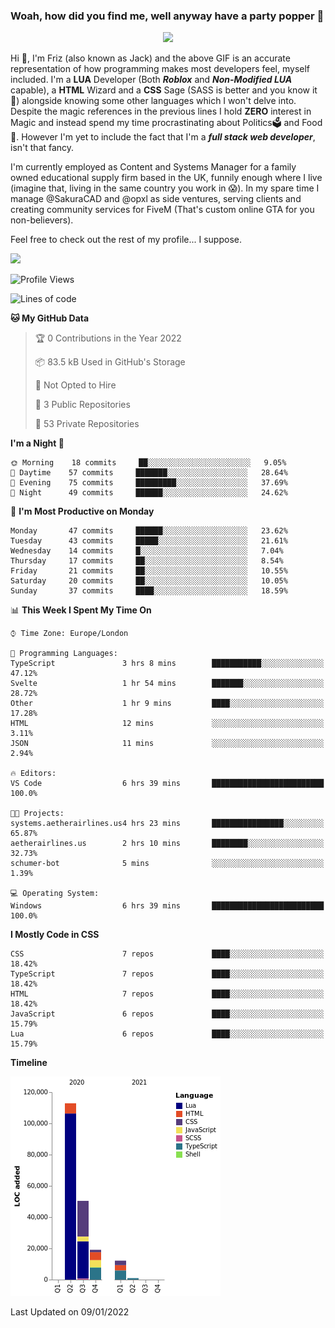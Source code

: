 ### Woah, how did you find me, well anyway have a party popper 🎉

<p align="center">
  <img  src="https://66.media.tumblr.com/d2766024a15e8c140bf20f314664eed2/d1615166bf58615c-d8/s400x600/aabc473a64edc43599d5345fd1e9e792d66ecc48.gifv">
</p>

Hi :wave:, I'm Friz (also known as Jack) and the above GIF is an accurate representation of how programming makes most developers feel, myself included. I'm a **LUA** Developer (Both ***Roblox*** and ***Non-Modified LUA*** capable), a **HTML** Wizard and a **CSS** Sage (SASS is better and you know it :pray:) alongside knowing some other languages which I won't delve into. Despite the magic references in the previous lines I hold **ZERO** interest in Magic and instead spend my time procrastinating about Politics🗳️ and Food🍔. However I'm yet to include the fact that I'm a ***full stack web developer***, isn't that fancy.

I'm currently employed as Content and Systems Manager for a family owned educational supply firm based in the UK, funnily enough where I live (imagine that, living in the same country you work in 😱). In my spare time I manage @SakuraCAD and @opxl as side ventures, serving clients and creating community services for FiveM (That's custom online GTA for you non-believers).

Feel free to check out the rest of my profile... I suppose.

<a href="https://github.com/anuraghazra/github-readme-stats">
  <img  src="https://github-readme-stats.vercel.app/api?username=JackOPXL&count_private=true&show_icons=true&theme=tokyonight" />
</a>



<!--START_SECTION:waka-->
![Profile Views](http://img.shields.io/badge/Profile%20Views-0-blue)

![Lines of code](https://img.shields.io/badge/From%20Hello%20World%20I%27ve%20Written-197%20Thousand%20lines%20of%20code-blue)

**🐱 My GitHub Data** 

> 🏆 0 Contributions in the Year 2022
 > 
> 📦 83.5 kB Used in GitHub's Storage 
 > 
> 🚫 Not Opted to Hire
 > 
> 📜 3 Public Repositories 
 > 
> 🔑 53 Private Repositories  
 > 
**I'm a Night 🦉** 

```text
🌞 Morning    18 commits     ██░░░░░░░░░░░░░░░░░░░░░░░   9.05% 
🌆 Daytime    57 commits     ███████░░░░░░░░░░░░░░░░░░   28.64% 
🌃 Evening    75 commits     █████████░░░░░░░░░░░░░░░░   37.69% 
🌙 Night      49 commits     ██████░░░░░░░░░░░░░░░░░░░   24.62%

```
📅 **I'm Most Productive on Monday** 

```text
Monday       47 commits     ██████░░░░░░░░░░░░░░░░░░░   23.62% 
Tuesday      43 commits     █████░░░░░░░░░░░░░░░░░░░░   21.61% 
Wednesday    14 commits     █░░░░░░░░░░░░░░░░░░░░░░░░   7.04% 
Thursday     17 commits     ██░░░░░░░░░░░░░░░░░░░░░░░   8.54% 
Friday       21 commits     ██░░░░░░░░░░░░░░░░░░░░░░░   10.55% 
Saturday     20 commits     ██░░░░░░░░░░░░░░░░░░░░░░░   10.05% 
Sunday       37 commits     ████░░░░░░░░░░░░░░░░░░░░░   18.59%

```


📊 **This Week I Spent My Time On** 

```text
⌚︎ Time Zone: Europe/London

💬 Programming Languages: 
TypeScript               3 hrs 8 mins        ███████████░░░░░░░░░░░░░░   47.12% 
Svelte                   1 hr 54 mins        ███████░░░░░░░░░░░░░░░░░░   28.72% 
Other                    1 hr 9 mins         ████░░░░░░░░░░░░░░░░░░░░░   17.28% 
HTML                     12 mins             ░░░░░░░░░░░░░░░░░░░░░░░░░   3.11% 
JSON                     11 mins             ░░░░░░░░░░░░░░░░░░░░░░░░░   2.94%

🔥 Editors: 
VS Code                  6 hrs 39 mins       █████████████████████████   100.0%

🐱‍💻 Projects: 
systems.aetherairlines.us4 hrs 23 mins       ████████████████░░░░░░░░░   65.87% 
aetherairlines.us        2 hrs 10 mins       ████████░░░░░░░░░░░░░░░░░   32.73% 
schumer-bot              5 mins              ░░░░░░░░░░░░░░░░░░░░░░░░░   1.39%

💻 Operating System: 
Windows                  6 hrs 39 mins       █████████████████████████   100.0%

```

**I Mostly Code in CSS** 

```text
CSS                      7 repos             ████░░░░░░░░░░░░░░░░░░░░░   18.42% 
TypeScript               7 repos             ████░░░░░░░░░░░░░░░░░░░░░   18.42% 
HTML                     7 repos             ████░░░░░░░░░░░░░░░░░░░░░   18.42% 
JavaScript               6 repos             ████░░░░░░░░░░░░░░░░░░░░░   15.79% 
Lua                      6 repos             ████░░░░░░░░░░░░░░░░░░░░░   15.79%

```


**Timeline**

![Chart not found](https://raw.githubusercontent.com/JackOPXL/JackOPXL/master/charts/bar_graph.png) 


 Last Updated on 09/01/2022
<!--END_SECTION:waka-->

